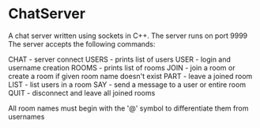 ChatServer
==========

A chat server written using sockets in C++. The server runs on port 9999
The server accepts the following commands: 

CHAT - server connect
USERS - prints list of users
USER <name> <password> - login and username creation
ROOMS - prints list of rooms
JOIN <room> - join a room or create a room if given room name doesn't exist
PART <room> - leave a joined room
LIST <room> - list users in a room
SAY <target> <length> <message> - send a message to a user or entire room
QUIT - disconnect and leave all joined rooms

All room names must begin with the '@' symbol to differentiate them from usernames